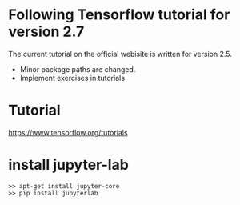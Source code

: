 # Following Tensorflow tutorial for version 2.7
The current tutorial on the official webisite is written for version 2.5.
* Minor package paths are changed. 
* Implement exercises in tutorials

# Tutorial 
https://www.tensorflow.org/tutorials

# install jupyter-lab 
``` text
>> apt-get install jupyter-core
>> pip install jupyterlab
```





